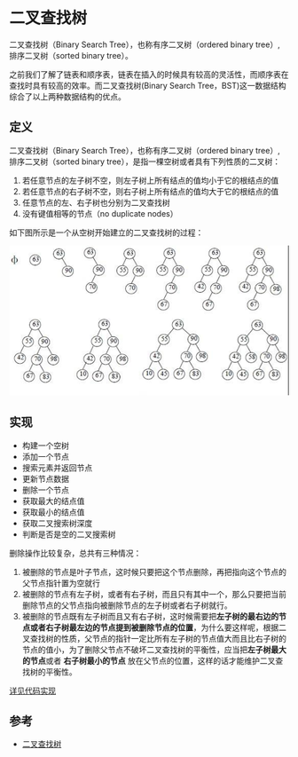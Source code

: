 # 二叉查找树
二叉查找树（Binary Search Tree），也称有序二叉树（ordered binary tree）, 排序二叉树（sorted binary tree）。  

之前我们了解了链表和顺序表，链表在插入的时候具有较高的灵活性，而顺序表在查找时具有较高的效率。而二叉查找树(Binary Search Tree，BST)这一数据结构综合了以上两种数据结构的优点。

## 定义

二叉查找树（Binary Search Tree），也称有序二叉树（ordered binary tree）, 排序二叉树（sorted binary tree），是指一棵空树或者具有下列性质的二叉树：

1. 若任意节点的左子树不空，则左子树上所有结点的值均小于它的根结点的值
2. 若任意节点的右子树不空，则右子树上所有结点的值均大于它的根结点的值
3. 任意节点的左、右子树也分别为二叉查找树
4. 没有键值相等的节点（no duplicate nodes）

如下图所示是一个从空树开始建立的二叉查找树的过程：

![构建二叉查找树过程](../images/bst.png)

## 实现

- 构建一个空树
- 添加一个节点
- 搜索元素并返回节点
- 更新节点数据
- 删除一个节点
- 获取最大的结点值
- 获取最小的结点值
- 获取二叉搜索树深度
- 判断是否是空的二叉搜索树

删除操作比较复杂，总共有三种情况：  

1. 被删除的节点是叶子节点，这时候只要把这个节点删除，再把指向这个节点的父节点指针置为空就行
2. 被删除的节点有左子树，或者有右子树，而且只有其中一个，那么只要把当前删除节点的父节点指向被删除节点的左子树或者右子树就行。
3. 被删除的节点既有左子树而且又有右子树，这时候需要把**左子树的最右边的节点或者右子树最左边的节点提到被删除节点的位置**，为什么要这样呢，根据二叉查找树的性质，父节点的指针一定比所有左子树的节点值大而且比右子树的节点的值小，为了删除父节点不破坏二叉查找树的平衡性，应当把**左子树最大的节点**或者 **右子树最小的节点** 放在父节点的位置，这样的话才能维护二叉查找树的平衡性。

[详见代码实现](../code)


## 参考
- [二叉查找树](http://www.cnblogs.com/yangecnu/p/Introduce-Binary-Search-Tree.html)